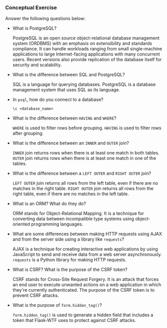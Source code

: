 ### Conceptual Exercise

Answer the following questions below:

- What is PostgreSQL?

  PostgreSQL is an open source object-relational database management system (ORDBMS) with an emphasis on extensibility and standards compliance. It can handle workloads ranging from small single-machine applications to large Internet-facing applications with many concurrent users. Recent versions also provide replication of the database itself for security and scalability. 

- What is the difference between SQL and PostgreSQL?
  
    SQL is a language for querying databases. PostgreSQL is a database management system that uses SQL as its language.

- In `psql`, how do you connect to a database?
  
    `\c <database_name>`

- What is the difference between `HAVING` and `WHERE`?

    `WHERE` is used to filter rows before grouping. `HAVING` is used to filter rows after grouping.

- What is the difference between an `INNER` and `OUTER` join?

    `INNER` join returns rows when there is at least one match in both tables. `OUTER` join returns rows when there is at least one match in one of the tables.

- What is the difference between a `LEFT OUTER` and `RIGHT OUTER` join?

    `LEFT OUTER` join returns all rows from the left table, even if there are no matches in the right table. `RIGHT OUTER` join returns all rows from the right table, even if there are no matches in the left table.

- What is an ORM? What do they do?

    ORM stands for Object-Relational Mapping. It is a technique for converting data between incompatible type systems using object-oriented programming languages.

- What are some differences between making HTTP requests using AJAX 
  and from the server side using a library like `requests`?

    AJAX is a technique for creating interactive web applications by using JavaScript to send and receive data from a web server asynchronously. `requests` is a Python library for making HTTP requests.

- What is CSRF? What is the purpose of the CSRF token?

    CSRF stands for Cross-Site Request Forgery. It is an attack that forces an end user to execute unwanted actions on a web application in which they're currently authenticated. The purpose of the CSRF token is to prevent CSRF attacks.

- What is the purpose of `form.hidden_tag()`?

    `form.hidden_tag()` is used to generate a hidden field that includes a token that Flask-WTF uses to protect against CSRF attacks.
